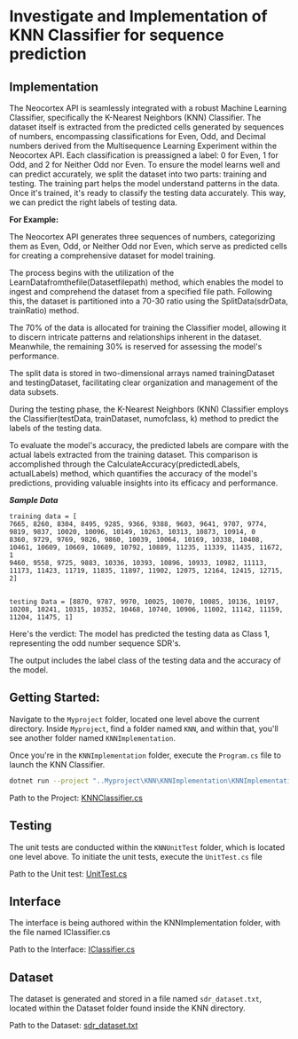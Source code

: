 # Investigate and Implementation of KNN Classifier for sequence prediction

## Implementation

The Neocortex API is seamlessly integrated with a robust Machine Learning Classifier, specifically the K-Nearest Neighbors (KNN) Classifier. The dataset itself is extracted from the predicted cells generated by sequences of numbers, encompassing classifications for Even, Odd, and Decimal numbers derived from the Multisequence Learning Experiment within the Neocortex API. Each classification is preassigned a label: 0 for Even, 1 for Odd, and 2 for Neither Odd nor Even. To ensure the model learns well and can predict accurately, we split the dataset into two parts: training and testing. The training part helps the model understand patterns in the data. Once it's trained, it's ready to classify the testing data accurately. This way, we can predict the right labels of testing data. 


**For Example:**

The Neocortex API generates three sequences of numbers, categorizing them as Even, Odd, or Neither Odd nor Even, which serve as predicted cells for creating a comprehensive dataset for model training.

The process begins with the utilization of the LearnDatafromthefile(Datasetfilepath) method, which enables the model to ingest and comprehend the dataset from a specified file path. Following this, the dataset is partitioned into a 70-30 ratio using the SplitData(sdrData, trainRatio) method.

The 70% of the data is allocated for training the Classifier model, allowing it to discern intricate patterns and relationships inherent in the dataset. Meanwhile, the remaining 30% is reserved for assessing the model's performance.

The split data is stored in two-dimensional arrays named trainingDataset and testingDataset, facilitating clear organization and management of the data subsets.

During the testing phase, the K-Nearest Neighbors (KNN) Classifier employs the Classifier(testData, trainDataset, numofclass, k) method to predict the labels of the testing data.

To evaluate the model's accuracy, the predicted labels are compare with the actual labels extracted from the training dataset. This comparison is accomplished through the CalculateAccuracy(predictedLabels, actualLabels) method, which quantifies the accuracy of the model's predictions, providing valuable insights into its efficacy and performance.
    

_**Sample Data**_


```
training data = [
7665, 8260, 8304, 8495, 9285, 9366, 9388, 9603, 9641, 9707, 9774, 9819, 9837, 10020, 10096, 10149, 10263, 10313, 10873, 10914, 0
8360, 9729, 9769, 9826, 9860, 10039, 10064, 10169, 10338, 10408, 10461, 10609, 10669, 10689, 10792, 10889, 11235, 11339, 11435, 11672, 1
9460, 9558, 9725, 9883, 10336, 10393, 10896, 10933, 10982, 11113, 11173, 11423, 11719, 11835, 11897, 11902, 12075, 12164, 12415, 12715, 2]


```

```
testing Data = [8870, 9787, 9970, 10025, 10070, 10085, 10136, 10197, 10208, 10241, 10315, 10352, 10468, 10740, 10906, 11002, 11142, 11159, 11204, 11475, 1]
```

Here's the verdict: The model has predicted the testing data as Class 1, representing the odd number sequence SDR's.

The output includes the label class of the testing data and the accuracy of the model.

## Getting Started:

Navigate to the `Myproject` folder, located one level above the current directory. Inside `Myproject`, find a folder named `KNN`, and within that, you'll see another folder named `KNNImplementation`.

Once you're in the `KNNImplementation` folder, execute the `Program.cs` file to launch the KNN Classifier.

```bash
dotnet run --project "..Myproject\KNN\KNNImplementation\KNNImplementation.csproj"
```

Path to the
Project: [KNNClassifier.cs](https://github.com/zakaahmadchishti/Global_Variables/blob/Muhammadharis/Myproject/KNN/KNNImplementation/KNNClassifier.cs)

## Testing

The unit tests are conducted within the `KNNUnitTest` folder, which is located one level above. To initiate the unit tests, execute the `UnitTest.cs` file

Path to the Unit
test: [UnitTest.cs](https://github.com/zakaahmadchishti/Global_Variables/blob/Muhammadharis/Myproject/KNN/KNNUnitTest/UnitTest.cs)

## Interface

The interface is being authored within the KNNImplementation folder, with the file named IClassifier.cs

Path to the 
Interface: [IClassifier.cs](https://github.com/zakaahmadchishti/Global_Variables/blob/Muhammadharis/Myproject/KNN/KNNImplementation/IClassifier.cs)

## Dataset

The dataset is generated and stored in a file named `sdr_dataset.txt`, located within the Dataset folder found inside the KNN directory.

Path to the
Dataset: [sdr_dataset.txt](https://github.com/zakaahmadchishti/Global_Variables/blob/Muhammadharis/Myproject/KNN/Dataset/sdr_dataset.txt) 
